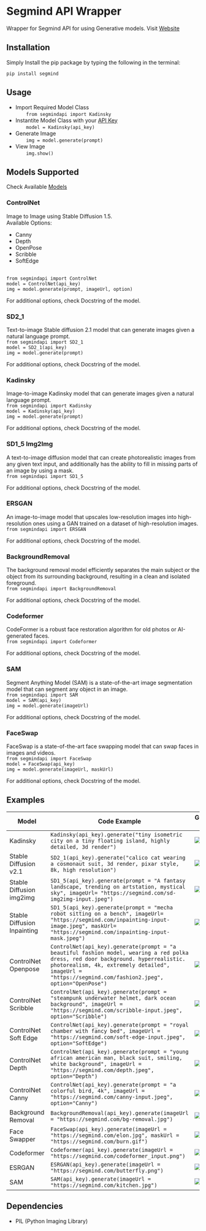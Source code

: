 # Segmind API Wrapper

Wrapper for Segmind API for using Generative models. 
Visit [Website](https://www.segmind.com/)

## Installation

Simply Install the pip package by typing the following in the terminal:
<br>

`pip install segmind`

## Usage

* Import Required Model Class
<br> &nbsp;&nbsp;&nbsp;&nbsp;&nbsp;&nbsp;  `from segmindapi import Kadinsky`
* Instantite Model Class with your [API Key](https://cloud.segmind.com/keys)
<br> &nbsp;&nbsp;&nbsp;&nbsp;&nbsp;&nbsp;  `model = Kadinsky(api_key)`
* Generate Image
<br> &nbsp;&nbsp;&nbsp;&nbsp;&nbsp;&nbsp;  `img = model.generate(prompt)`
* View Image
<br> &nbsp;&nbsp;&nbsp;&nbsp;&nbsp;&nbsp;  `img.show()`

## Models Supported

Check Available [Models](https://docs.segmind.com/models)

### ControlNet 

Image to Image using Stable Diffusion 1.5.
<br>
Available Options:
* Canny
* Depth
* OpenPose
* Scribble
* SoftEdge

<br> `from segmindapi import ControlNet`
<br> `model = ControlNet(api_key)`
<br> `img = model.generate(prompt, imageUrl, option)`

For additional options, check Docstring of the model.
### SD2_1
Text-to-image Stable diffusion 2.1 model that can generate images given a natural language prompt.
<br> `from segmindapi import SD2_1`
<br> `model = SD2_1(api_key)`
<br> `img = model.generate(prompt)`

For additional options, check Docstring of the model.

### Kadinsky
Image-to-image Kadinsky model that can generate images given a natural language prompt.
<br> `from segmindapi import Kadinsky`
<br> `model = Kadinsky(api_key)`
<br> `img = model.generate(prompt)`

For additional options, check Docstring of the model.

### SD1_5 Img2Img

A text-to-image diffusion model that can create photorealistic images from any given text input, and additionally has the ability to fill in missing parts of an image by using a mask.
<br> `from segmindapi import SD1_5`

For additional options, check Docstring of the model.

### ERSGAN

An image-to-image model that upscales low-resolution images into high-resolution ones using a GAN trained on a dataset of high-resolution images.
<br> `from segmindapi import ERSGAN`

For additional options, check Docstring of the model.

### BackgroundRemoval
The background removal model efficiently separates the main subject or the object from its surrounding background, resulting in a clean and isolated foreground.
<br> `from segmindapi import BackgroundRemoval`

For additional options, check Docstring of the model.

### Codeformer 
CodeFormer is a robust face restoration algorithm for old photos or AI-generated faces.
<br> `from segmindapi import Codeformer`

For additional options, check Docstring of the model.

### SAM
Segment Anything Model (SAM) is a state-of-the-art image segmentation model that can segment any object in an image.
<br> `from segmindapi import SAM`
<br> `model = SAM(api_key)`
<br> `img = model.generate(imageUrl)`

For additional options, check Docstring of the model.

### FaceSwap
FaceSwap is a state-of-the-art face swapping model that can swap faces in images and videos.
<br> `from segmindapi import FaceSwap`
<br> `model = FaceSwap(api_key)`
<br> `img = model.generate(imageUrl, maskUrl)`

For additional options, check Docstring of the model.

## Examples

| Model | Code Example | Generated Image |
| --------------- | --------------- | --------------- |
| Kadinsky | `Kadinsky(api_key).generate("tiny isometric city on a tiny floating island, highly detailed, 3d render")` | ![image](https://github.com/segmind/segmind-py/assets/95569637/2f48bfc0-99fb-47b6-a0c2-02f3691d2597) |
| Stable Diffusion v2.1 | `SD2_1(api_key).generate("calico cat wearing a cosmonaut suit, 3d render, pixar style, 8k, high resolution")` | ![image](https://github.com/segmind/segmind-py/assets/95569637/aa615370-abfe-4e4d-aa68-be1144abfce3) |
| Stable Diffusion img2img | `SD1_5(api_key).generate(prompt = "A fantasy landscape, trending on artstation, mystical sky", imageUrl= "https://segmind.com/sd-img2img-input.jpeg")` | ![image](https://github.com/segmind/segmind-py/assets/95569637/954c62f2-74c2-4fa7-8e2b-89c51c433efc) |
| Stable Diffusion Inpainting | `SD1_5(api_key).generate(prompt = "mecha robot sitting on a bench", imageUrl= "https://segmind.com/inpainting-input-image.jpeg", maskUrl= "https://segmind.com/inpainting-input-mask.jpeg")` | ![image](https://github.com/segmind/segmind-py/assets/95569637/9e350c5b-4c65-4ded-a45f-4b99d87b64f6) |
| ControlNet Openpose | `ControlNet(api_key).generate(prompt = "a beautiful fashion model, wearing a red polka dress, red door background. hyperrealistic. photorealism, 4k, extremely detailed", imageUrl = "https://segmind.com/fashion2.jpeg", option="OpenPose")` | ![image](https://github.com/segmind/segmind-py/assets/95569637/fcc9eea0-9de7-4cf8-bedf-d20aa1d15013) |
| ControlNet Scribble | `ControlNet(api_key).generate(prompt = "steampunk underwater helmet, dark ocean background", imageUrl = "https://segmind.com/scribble-input.jpeg", option="Scribble")` | ![image](https://github.com/segmind/segmind-py/assets/95569637/59ff42ba-9d40-4854-bfd5-e6bb2d3bb58e) |
| ControlNet Soft Edge | `ControlNet(api_key).generate(prompt = "royal chamber with fancy bed", imageUrl = "https://segmind.com/soft-edge-input.jpeg", option="SoftEdge")` | ![image](https://github.com/segmind/segmind-py/assets/95569637/b33cf3d1-8fdc-4dbe-a059-78d1fb140188) |
| ControlNet Depth | `ControlNet(api_key).generate(prompt = "young african american man, black suit, smiling, white background", imageUrl = "https://segmind.com/depth.jpeg", option="Depth")` | ![image](https://github.com/segmind/segmind-py/assets/95569637/6061cfcb-1e42-4a96-a8c9-a28614ca7456) |
| ControlNet Canny | `ControlNet(api_key).generate(prompt = "a colorful bird, 4k", imageUrl = "https://segmind.com/canny-input.jpeg", option="Canny")` | ![image](https://github.com/segmind/segmind-py/assets/95569637/2d30867f-3d2f-410a-934a-cd2a3dd9464c) |
| Background Removal | `BackgroundRemoval(api_key).generate(imageUrl = "https://segmind.com/bg-removal.jpg")` | ![image](https://github.com/segmind/segmind-py/assets/95569637/f91495d1-8e9d-424a-882b-efc7aa9502f2) |
| Face Swapper | `FaceSwap(api_key).generate(imageUrl = "https://segmind.com/elon.jpg", maskUrl = "https://segmind.com/burn.gif")` | ![image](https://github.com/segmind/segmind-py/assets/95569637/244ff6d2-350a-41bb-ae35-78e86fb8ca5e) |
| Codeformer | `Codeformer(api_key).generate(imageUrl = "https://segmind.com/codeformer_input.png")` | ![image](https://github.com/segmind/segmind-py/assets/95569637/60b4ce21-e634-4f8b-b155-273c57c07c22) |
| ESRGAN | `ESRGAN(api_key).generate(imageUrl = "https://segmind.com/butterfly.png")` | ![image](https://github.com/segmind/segmind-py/assets/95569637/d7ec5624-c62f-4820-a40c-7417b71e6a8d) |
| SAM | `SAM(api_key).generate(imageUrl = "https://segmind.com/kitchen.jpg")` | ![image](https://github.com/segmind/segmind-py/assets/95569637/7f3d8834-a52c-49b4-b66b-93c52c0b5dfe) |

## Dependencies
* PIL (Python Imaging Library)
